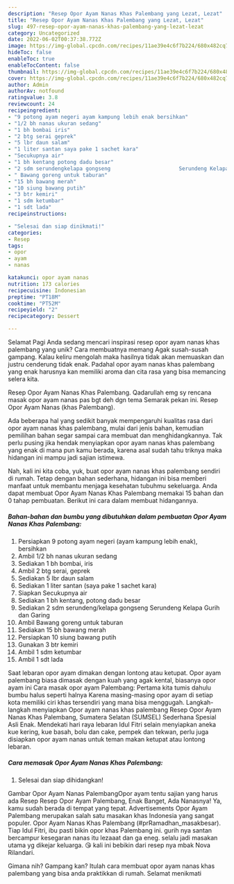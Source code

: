 ```yaml
---
description: "Resep Opor Ayam Nanas Khas Palembang yang Lezat, Lezat"
title: "Resep Opor Ayam Nanas Khas Palembang yang Lezat, Lezat"
slug: 497-resep-opor-ayam-nanas-khas-palembang-yang-lezat-lezat
category: Uncategorized
date: 2022-06-02T00:37:38.772Z
image: https://img-global.cpcdn.com/recipes/11ae39e4c6f7b224/680x482cq70/opor-ayam-nanas-khas-palembang-foto-resep-utama.jpg
hideToc: false
enableToc: true
enableTocContent: false
thumbnail: https://img-global.cpcdn.com/recipes/11ae39e4c6f7b224/680x482cq70/opor-ayam-nanas-khas-palembang-foto-resep-utama.jpg
cover: https://img-global.cpcdn.com/recipes/11ae39e4c6f7b224/680x482cq70/opor-ayam-nanas-khas-palembang-foto-resep-utama.jpg
author: Admin
authorAv: notfound
ratingvalue: 3.8
reviewcount: 24
recipeingredient:
- "9 potong ayam negeri ayam kampung lebih enak bersihkan"
- "1/2 bh nanas ukuran sedang"
- "1 bh bombai iris"
- "2 btg serai geprek"
- "5 lbr daun salam"
- "1 liter santan saya pake 1 sachet kara"
- "Secukupnya air"
- "1 bh kentang potong dadu besar"
- "2 sdm serundengkelapa gongseng                      Serundeng Kelapa Gurih dan Garing"
- " Bawang goreng untuk taburan"
- "15 bh bawang merah"
- "10 siung bawang putih"
- "3 btr kemiri"
- "1 sdm ketumbar"
- "1 sdt lada"
recipeinstructions:

- "Selesai dan siap dinikmati!"
categories:
- Resep
tags:
- opor
- ayam
- nanas

katakunci: opor ayam nanas 
nutrition: 173 calories
recipecuisine: Indonesian
preptime: "PT18M"
cooktime: "PT52M"
recipeyield: "2"
recipecategory: Dessert

---
```



Selamat Pagi Anda sedang mencari inspirasi resep opor ayam nanas khas palembang yang unik? Cara membuatnya memang Agak susah-susah gampang. Kalau keliru mengolah maka hasilnya tidak akan memuaskan dan justru cenderung tidak enak. Padahal opor ayam nanas khas palembang yang enak harusnya kan memiliki aroma dan cita rasa yang bisa memancing selera kita.


Resep Opor Ayam Nanas Khas Palembang. Qadarullah emg sy rencana masak opor ayam nanas pas bgt deh dgn tema Semarak pekan ini. Resep Opor Ayam Nanas (khas Palembang).

Ada beberapa hal yang sedikit banyak mempengaruhi kualitas rasa dari opor ayam nanas khas palembang, mulai dari jenis bahan, kemudian pemilihan bahan segar sampai cara membuat dan menghidangkannya. Tak perlu pusing jika hendak menyiapkan opor ayam nanas khas palembang yang enak di mana pun kamu berada, karena asal sudah tahu triknya maka hidangan ini mampu jadi sajian istimewa.


Nah, kali ini kita coba, yuk, buat opor ayam nanas khas palembang sendiri di rumah. Tetap dengan bahan sederhana, hidangan ini bisa memberi manfaat untuk membantu menjaga kesehatan tubuhmu sekeluarga. Anda dapat membuat Opor Ayam Nanas Khas Palembang memakai 15 bahan dan 0 tahap pembuatan. Berikut ini cara dalam membuat hidangannya.

<!--inarticleads1-->

##### Bahan-bahan dan bumbu yang dibutuhkan dalam pembuatan Opor Ayam Nanas Khas Palembang:

1. Persiapkan 9 potong ayam negeri (ayam kampung lebih enak), bersihkan
1. Ambil 1/2 bh nanas ukuran sedang
1. Sediakan 1 bh bombai, iris
1. Ambil 2 btg serai, geprek
1. Sediakan 5 lbr daun salam
1. Sediakan 1 liter santan (saya pake 1 sachet kara)
1. Siapkan Secukupnya air
1. Sediakan 1 bh kentang, potong dadu besar
1. Sediakan 2 sdm serundeng/kelapa gongseng                      Serundeng Kelapa Gurih dan Garing
1. Ambil  Bawang goreng untuk taburan
1. Sediakan 15 bh bawang merah
1. Persiapkan 10 siung bawang putih
1. Gunakan 3 btr kemiri
1. Ambil 1 sdm ketumbar
1. Ambil 1 sdt lada


Saat lebaran opor ayam dimakan dengan lontong atau ketupat. Opor ayam palembang biasa dimasak dengan kuah yang agak kental, biasanya opor ayam ini Cara masak opor ayam Palembang: Pertama kita tumis dahulu bumbu halus seperti halnya Karena masing-masing opor ayam di setiap kota memiliki ciri khas tersendiri yang mana bisa menggugah. Langkah-langkah menyiapkan Opor ayam nanas khas palembang Resep Opor Ayam Nanas Khas Palembang, Sumatera Selatan (SUMSEL) Sederhana Spesial Asli Enak. Mendekati hari raya lebaran Idul Fitri selain menyiapkan aneka kue kering, kue basah, bolu dan cake, pempek dan tekwan, perlu juga disiapkan opor ayam nanas untuk teman makan ketupat atau lontong lebaran. 

<!--inarticleads2-->

##### Cara memasak Opor Ayam Nanas Khas Palembang:


1. Selesai dan siap dihidangkan!

Gambar Opor Ayam Nanas PalembangOpor ayam tentu sajian yang harus ada Resep Resep Opor Ayam Palembang, Enak Banget, Ada Nanasnya! Ya, kamu sudah berada di tempat yang tepat. Advertisements Opor Ayam Palembang merupakan salah satu masakan khas Indonesia yang sangat populer. Opor Ayam Nanas Khas Palembang (#prRamadhan_masakbesar). Tiap Idul Fitri, ibu pasti bikin opor khas Palembang ini. gurih nya santan bercampur kesegaran nanas itu lezaaat dan ga eneg. selalu jadi masakan utama yg dikejar keluarga. 😘 kali ini bebikin dari resep nya mbak Nova Rilandari. 

Gimana nih? Gampang kan? Itulah cara membuat opor ayam nanas khas palembang yang bisa anda praktikkan di rumah. Selamat menikmati
